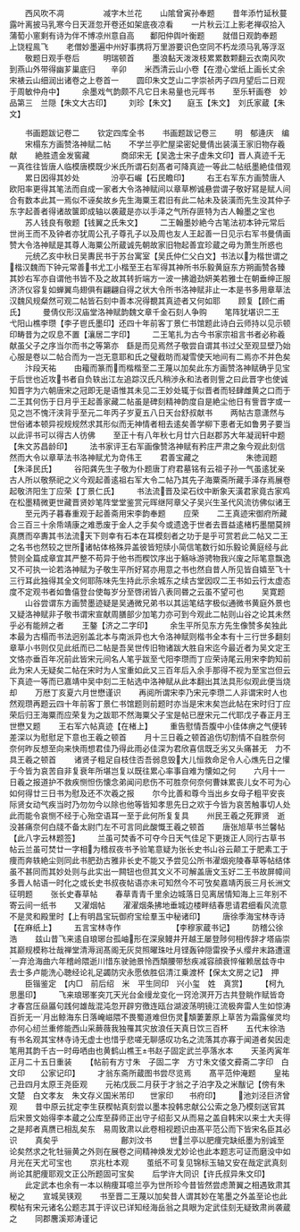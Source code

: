 <!-- { "loadSidebar": true } -->
　　西风吹不凋　　　　　减字木兰花
　　山隂曾寅孙奉题
　　昔年添竹延秋蔓露叶离披马乳寒今日天涯忽开卷还如架底夜凉看
　　一片秋云江上影老禅収拾入蒲萄小窻剩有诗为伴不博凉州意自高　　鄱阳仲舆叶衡题
　　就借日观韵奉题　　　上饶程鳯飞
　　老僧妙墨遍中州好事携将万里游要识色空同不朽龙须马乳等浮沤
　　敬题日观手卷后　　　明瑞顿首
　　墨浪黏天泼泼枝累累数颗翻云衣南风吹到燕山外带得幽芗巢底归　　辛卯
　　米西清云山小卷【在澄心堂纸上画长丈余宋裱云山细润出诸卷之上卷首一
　　圆印朱文芝山二字崇祯丙子四月望后二日观于周敏仲舟中】
　　余墨戏气韵颇不凡它日未易量也元晖书
　　至乐轩画卷　妙品第三　兰隠【朱文大古印】
　　刘珍【朱文】　　庭玉【朱文】　刘氏家蔵【朱文】

　　书画题跋记卷二
　　钦定四库全书
　　书画题跋记卷三
　　明　郁逄庆　编
　　宋榻东方画赞洛神赋二帖
　　不学兰亭贮屋梁密妃曼倩出装潢王家旧物存羲献
　　絶胜遗金发窖藏　　　　商邱宋无【吴逸士宋子虚朱文印】晋人真迹千无一真徃往皆唐人临模唐模既少米氏所谓石刻髙者可降真迹一等此二帖纸墨絶佳借观
　　累日因得其妙处　　　　汾亭石巗【石民瞻印】
　　右王右军东方画赞唐人欧阳率更得其笔法而自成一家者大令洛神赋间以章草栁诚悬尝谓子敬好冩是赋人间合有数本此其一焉似不诬矣故乡先生海粟王君旧有此二帖未及装潢而先生没其仲子东字起善者得诸故箧即成轴以袭蔵是亦以手泽之气所存匪特为古人翰墨之宝也
　　苏人钱良有敬题【钱翼之氏朱文】
　　二王翰墨妙絶今古笔法初本钟元常后世尚王而不及钟者亦犹周公孔子尊孔子以及周也友人王起善一日见示右军书曼倩画赞大令洛神赋是其尊人海粟公所蔵诚先朝故家旧物起善宜珍蔵之毋为萧生所惑也
　　元统乙亥中秋日吴夀民书于苏台寓室【吴氏仲仁父白文】书法以为楷世谓之楷汉魏而下钟元常善书尤工小楷至王右军得其神所书乐毅黄庭东方朔画赞各臻其妙右军亦自谓他书皆不及之故其转折端方一波一拂遒劲妍美若雅士在朝垂绅正服济济仪容复如蝉翼鸟翅俱有翩翩自得之状大令所书洛神赋非止一本是书多用章草法汉魏风规粲然可观二帖皆石刻中善本况得覩其真迹者又何如耶
　　顾复【顾仁甫氏】
　　曼倩仪形汉庙堂洛神赋韵魏文章千金石刻人争购
　　笔阵犹堪识二王　　　　弋阳山樵李瓒【李子鬯氏墨印】还四十年前客丁景仁书馆题此诗白云师持以见示顿印畴昔为之叹息不置【瀼居二字印】
　　二王笔扎为古今书家宗祖言书者必称羲献虽父子之序当尔而书之等第亦　繇是而见焉然子敬尝自谓其书过父至观显壁乃始心服是卷以二帖合而为一岂无意耶和氏之璧截昉而凝雪使天地间有二焉亦不并色矣
　　汴段天祐
　　由籕而篆而而楷楷至二王蔑以加矣此东方画赞洛神赋确乎见宝于后世也近攻书者自负轶出江左追踪汉氏凡稍渉永和法者则訾之曰此晋字也使诚知晋字为六朝唐宋之冠即无是语惟其未见二王妙处辄于似晋者而轻肆雌黄之口而于二王其何伤于日月乎王起善家藏二帖虽是碑刻精神韵度自是絶尘他日有訾晋字或一见之岂不愧汗浃背乎至元二年丙子岁夏五八日天台舒叔献书
　　两帖古意潇然与世俗诸本顿异视规规然求其形似而无神情者相去逺矣善学柳下恵者无如鲁男子要当以此评书可以得古人彷佛
　　至正十有八年秋七月廿六日赵郡苏大年凝润轩中题【朱文苏昌龄印】
　　法书家评王右军画像赞洛神赋有矜庄严肃之象今观此刻信然而大令以章草法书洛神赋尤为竒伟王
　　君善宝藏之　　　　　　朱徳润题【朱泽民氏】
　　谷阳龚先生子敬为仆题唐丁府君墓铭有云祖子孙一气虽逺犹亲古人所以敬祭祀之义今观起善逺祖右军大令二帖乃其先子海粟斋所藏手泽存焉展卷起敬济阳生丁应荣【丁景仁氏】
　　书法流晋及梁石纹中断象天潢君家竟古家鸡在松墨精微更世藏晋贤妙笔阵堂堂鉴赏元晖继阿章父子吴兴生圣代风流彷佛似诸王
　　至元丙子暮春重观于起善斋用宋李韵奉题
　　应荣
　　二王真迹宋御府所藏合三百三十余帋靖康之难悉废于金人之手矣今或遗逸于世者去晋益逺楮朽墨闇莫辨真赝而卒夀其书法流天下则幸有石本在耳模刻者之功于是乎可赏若此二帖又二王之名书也然较之世所诸帖体格殊异盖彼皆短牍小简信笔数行如乐毅论黄庭经与此赞则全篇成章宜其严整不苟异于他书而稧饮序出于觞咏游骋物我兴废之际笔意飘逸又不可执一论若洛神赋为子敬生平所好冩亦用意之书也然自昔人所见皆自嬉至飞十三行耳此独得其全文何耶陈味先生持此示余城东之续古堂因叹二王书如云行太虚态度不定观书者如鲁僖登台使每岁分至啓闭皆八表同昬之云虽不望可也
　　吴寛题
　　山谷尝谓东方画赞墨迹疑是吴通微兄弟书以其运笔结字极似通微书黄庭外景也又疑洛神赋非子敬书谓宋宣献周膳部少加笔力亦可到今观此二帖则山谷之论其未然乎必有能辨之者
　　王鏊【济之二字印】
　　余生平所见东方先生像赞多矣独此本最为古榻而书法迥别盖北本与南派异也大令洛神赋则楷书全本有十三行世多翻刻章草小书则仅见此纸而已二帖是吾吴世传旧物诸跋大胜自宋迄今最近者为吴文定王文恪亦垂百年况前此皆宋元间名人笔乎跋至弋阳李瓒而丁应荣诗尾云用宋李韵知前此为宋人无疑矣二帖在宋时为人宝重如此又三百年后入余手那得不视为至宝岂但云下真迹一等而已嘉靖中吴中刻二王帖选中洛神赋从此本翻出其法具形似观此便当烧却
　　万厯丁亥夏六月世懋谨识
　　再阅所谓宋李乃宋元李瓒二人非谓宋时人也然观瓒再题云四十年前客丁景仁书馆题则前题时亦当是宋末矣岂此帖在宋时归丁应荣后归王海粟而应荣复为之跋耶不然海粟父子宝是帖已歴宋元二代耶戊子春正月王世懋又题
　　王右军六帖真迹【在楮上】
　　重告慰情吾腹中小佳体痹之气便转差深以为慰慰足下意也王羲之顿首
　　月十三日羲之顿首追伤切割情不自胜奈何奈何昨反想至向来快雨想君佳乃得此雨必佳深为君欣喜信既乏劣又头痛甚无　力不具王羲之顿首
　　诸贤子粗足自枝住否吾弱息毁大儿恒救命足令人心燋先日之懽于今皆为哀苦自非复衰年所堪岂复以既往累心率事自难为懐如之何
　　六月十一日羲之报道护不救疾恻怛伤懐念弟闻问悲伤不可胜奈何奈何曹妺累丧儿女不可为心如何得廿三日书为慰及还不次羲之报
　　尔今比善和尊今当出乡女母子粗平安丧际贤女动气疾当时乃勿勿今以除也他等皆知孝思先日之欢于今皆为哀苦触事切人处此而能令哀恻不经于心殆空语耳一至于此何所复复具
　　州民王羲之死罪贤　逝没甚痛奈何白牋不备太尉门左不可言同此酸慨王羲之顿首
　　唐张旭草书兰馨帖【此八字云林题签】
　　兰虽可焚香不可夺今日天气佳足下更拨正人同行古草书帖云兰虽可焚廿一字相为稽叔夜书予验笔意疑为张长史书山谷云颠工于肥素工于痩而奔轶絶尘则同此书肥劲古雅非长史不能又予尝见公所书濯烟宛陵春草等帖结体虽不甚同而其妙处则与此实出一闗钮也但其文义不可解盖唐文玉好二王书故屏幛间多晋人帖语一时化之或长史书叔夜帖语亦未可知然今不可攷矣嘉靖丙辰三月长洲文征明题
　　张长史春草帖
　　春草青青千里余边城落日见离居情知海上三年别不寄云间一纸书
　　又濯烟帖
　　濯濯烟条拂地垂城边楼畔结春思请君细看风流意不是灵和殿里时【上有明昌宝玩御府宝绘羣玉中秘诸印】
　　唐徐季海宝林寺诗【在麻纸上】
　　五言宝林寺作　　　　　　　【李穆家蔵书记】
　　防稽公徐浩
　　兹山昔飞来逺自琅琊台孤岫形在深泉鳗井开越王屡登陟何相传辞才塔庙崇其巅规模称壮哉禅堂清溽润髙阁无灰炱照曜珠吐月铿轰钟隠雷揆予乆缨弁末路遭邅一弃沧海曲六年稽岭隈逝川惜东驶驰景怜西頽腰带愁疾减容顔衰悴催赖居兹寺中去士多卢能洗心聴经论礼足蠲防灾永愿依胜侣清江乗渡杯【保太文房之记】　押
　　臣锴鉴定　【内□　前后绍　米　平生同印　兴小玺　姓　真赏】
　　【柯九思墨印】
　　飞来琅琊峯突兀天光台金缦龙变化一窍沧溟开万古共登眺作赋皆竒才春宫压赑屭句践何雄哉混沌忽开辟穷徼连瓯台湖波荡明镜江流极奔雷人生如惊涛百折无一月出鲸海东日落崦嵫隈不畏蜀道难但伤灵頽萋萋原上草苦为霜露催灵均亦何心纫兰重修能西山采蕨薇我独罹其灾放浪任天真日饮三百杯
　　五代末徐浩有书名观其宝林寺诗无虚士也惜乎悲嗟无聊感叹功名之流落其亦寡于闻道者矣因走笔用其韵千古一时毋哂由也黄鹤山樵王书赵子固定武兰亭落水本
　　天圣丙寅年正月二十五日重装
　　【帖前有方寸朱　子固二字　方寸朱文偻文彛斋二字印　白文印　　公家记印】
　　才翁东斋所蔵图书尝尽览焉
　　髙平范仲淹题
　　皇祐己丑四月太原王尧臣观
　　元祐戊辰二月获于才翁之子泊字及之米黻记【傍有朱文楚　白文孝友　朱文存义国米芾印　　世家印　　书府印】
　　池刘泾巨济曾观
　　昔中原云扰定李生获稧帖真刻尝以墨本投韩忠献公公索之急乃模刻送官其后宋景文始得李本蔵之公库至薛师正出守子绍彭又从而易之盖自韩宋以来士大夫得之是邦者真赝已相乱矣东　易周致肃以此卷相视题识由髙平范公而下皆宋名臣其必识
　　真矣乎　　　　　　　　鄜刘汶书
　　世兰亭以肥痩完缺纸墨为别诚至论矣然求之牝牡骊黄之外则在展卷之间精神焕发尤妙论也此本题志可证而磨没中如月光在天尤可宝也
　　京兆杜本观
　　茧纸不可复见锦标玉轴又安在哉定武真刻尚论其肥痩耶观文正公所题固可宝矣
　　后学许大同识【许氏叔异朱文印】
　　此定武本也余有一本以稍痩耳噫兰亭为世所珍今昔皆然尝虑萧翼之相遇致肃其秘之
　　宣城吴锳观
　　书至晋二王蔑以加矣昔人谓其妙在笔墨之外盖至论也此稧帖有宋元诸名公题志其于评议已详知经海岳翁之具眼为定武佳刻无疑致肃尚袭蔵之
　　同郡麐溪郑涛谨记
